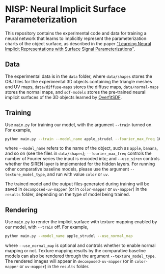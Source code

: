 # NISP: Neural Implicit Surface Parameterization

This repository contains the experimental code and data for training a neural network that learns to implicitly represent the parameterization charts of the object surface, as described in the paper ["Learning Neural Implicit Representations with Surface Signal Parameterizations"](https://arxiv.org/abs/2211.00519).

## Data

The experimental data is in the `data` folder, where `data/shapes` stores the OBJ files for the experimental 3D objects containing the triangle meshes and UV maps, `data/diffuse-maps` stores the diffuse maps, `data/normal-maps` stores the normal maps, and `sdf-models` stores the pre-trained neural implicit surfaces of the 3D objects learned by [OverfitSDF](https://github.com/daviesthomas/overfitSDF).

## Training

Use `main.py` for training our model, with the argument `--train` turned on. For example,
```bash
python main.py --train --model_name apple_strudel --fourier_max_freq 10 --use_siren
```
where `--model_name` refers to the name of the object, such as `apple`, `banana`, and so on (see the files in `data/shapes`); `--fourier_max_freq` controls the number of Fourier series the input is encoded into; and `--use_siren` controls whether the SIREN layer is implemented for the hidden layers. For running other comparative baseline models, please use the argument `--texture_model_type`, and run with value `color` or `uv`.

The trained model and the output files generated during training will be saved in `decomposed-uv-mapper` (or in `color-mapper` or `uv-mapper`) in the `results` folder, depending on the type of model being trained.

## Rendering

Use `main.py` to render the implicit surface with texture mapping enabled by our model, with `--train` off. For example,
```bash
python main.py --model_name apple_strudel --use_normal_map
```
where `--use_normal_map` is optional and controls whether to enable normal mapping or not. Texture mapping results by the comparative baseline models can also be rendered through the argument `--texture_model_type`. The rendered images will appear in `decomposed-uv-mapper` (or in `color-mapper` or `uv-mapper`) in the `results` folder.
